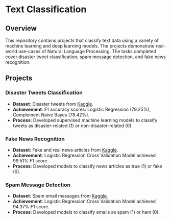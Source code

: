 # Text Classification 

## Overview
This repository contains projects that classify text data using a variety of machine learning and deep learning models. The projects demonstrate real-world use-cases of Natural Language Processing. The tasks completed cover disaster tweet classification, spam message detection, and fake news recognition.

## Projects

### **Disaster Tweets Classification**
- **Dataset**: Disaster tweets from [Kaggle](https://www.kaggle.com/competitions/nlp-getting-started).
- **Achievement**: F1 accuracy scores: Logistic Regression (79.25%), Complement Naive Bayes (78.42%).
- **Process**: Developed supervised machine learning models to classify tweets as disaster-related (1) or non-disaster-related (0).

### **Fake News Recognition**
- **Dataset**: Fake and real news articles from [Kaggle](https://www.kaggle.com/datasets/clmentbisaillon/fake-and-real-news-dataset/data).
- **Achievement**: Logistic Regression Cross Validation Model achieved 99.51% F1 score.
- **Process**: Developed models to classify news articles as true (1) or fake (0).

### **Spam Message Detection**
- **Dataset**: Spam email messages from [Kaggle](https://www.kaggle.com/datasets/ashfakyeafi/spam-email-classification).
- **Achievement**: Logistic Regression Cross Validation Model achieved 94.37% F1 score.
- **Process**: Developed models to classify emails as spam (1) or ham (0).
